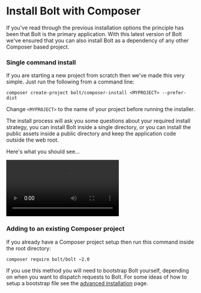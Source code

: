 Install Bolt with Composer
=============================

If you've read through the previous installation options the principle has been that Bolt
is the primary application. With this latest version of Bolt we've ensured that you can
also install Bolt as a dependency of any other Composer based project.

### Single command install

If you are starting a new project from scratch then we've made this very simple. Just run
the following from a command line:

`composer create-project bolt/composer-install <MYPROJECT> --prefer-dist`

Change `<MYPROJECT>` to the name of your project before running the installer.

The install process will ask you some questions about your required install strategy, you
can install Bolt inside a single directory, or you can install the public assets inside a
public directory and keep the application code outside the web root.

Here's what you should see...

<video controls="controls">
  <source src="https://dl.dropboxusercontent.com/u/20154/composer-install-video.mp4" type="video/mp4">
</video>


### Adding to an existing Composer project

If you already have a Composer project setup then run this command inside the root
directory:

`composer require bolt/bolt ~2.0`

If you use this method you will need to bootstrap Bolt yourself, depending on when you
want to dispatch requests to Bolt. For some ideas of how to setup a bootstrap file see the
<a href="/installation-advanced">advanced installation</a> page.
